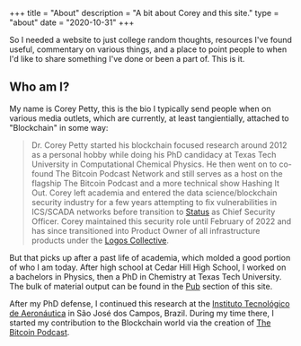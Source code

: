 +++
title = "About"
description = "A bit about Corey and this site."
type = "about"
date = "2020-10-31"
+++

So I needed a website to just college random thoughts, resources I've found useful, commentary on various things, and a place to point people to when I'd like to share something I've done or been a part of. This is it.

<!-- [Here is an (outdated) CV](/CV-Corey_Petty-July_05_2018.pdf) for a concise explanation.  -->

## Who am I?
My name is Corey Petty, this is the bio I typically send people when on various media outlets, which are currently, at least tangientially, attached to "Blockchain" in some way:

> Dr. Corey Petty started his blockchain focused research around 2012 as a personal hobby while doing his PhD candidacy at Texas Tech University in Computational Chemical Physics. He then went on to co-found The Bitcoin Podcast Network and still serves as a host on the flagship The Bitcoin Podcast and a more technical show Hashing It Out. Corey left academia and entered the data science/blockchain security industry for a few years attempting to fix vulnerabilities in ICS/SCADA networks before transition to [Status](https://status.im) as Chief Security Officer. Corey maintained this security role until February of 2022 and has since transitioned into Product Owner of all infrastructure products under the [Logos Collective](https://logos.co).

But that picks up after a past life of academia, which molded a good portion of who I am today. After high school at Cedar Hill High School, I worked on a bachelors in Physics, then a PhD in Chemistry at Texas Tech University. The bulk of material output can be found in the [Pub](/publication) section of this site. 

After my PhD defense, I continued this research at the [Instituto Tecnológico de Aeronáutica](https://en.wikipedia.org/wiki/Instituto_Tecnol%C3%B3gico_de_Aeron%C3%A1utica) in São José dos Campos, Brazil. During my time there, I started my contribution to the Blockchain world via the creation of [The Bitcoin Podcast](https://thebitcoinpodcast.com). 
